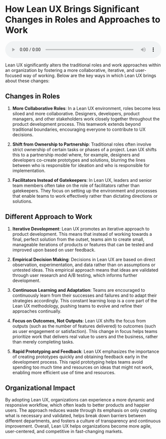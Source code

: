 # How Lean UX Brings Significant Changes in Roles and Approaches to Work

<audio controls style="width: 100%;">
  <source src="../../../../../audio/4th_sem/PLS/Unit 4 Lean UX/4.C_Team_Organization.mp3" type="audio/mpeg">
  Your browser does not support the audio element.
</audio>


Lean UX significantly alters the traditional roles and work approaches within an organization by fostering a more collaborative, iterative, and user-focused way of working. Below are the key ways in which Lean UX brings about these changes:

## Changes in Roles

1. **More Collaborative Roles**: In a Lean UX environment, roles become less siloed and more collaborative. Designers, developers, product managers, and other stakeholders work closely together throughout the product development process. This teamwork extends beyond traditional boundaries, encouraging everyone to contribute to UX decisions.

2. **Shift from Ownership to Partnership**: Traditional roles often involve strict ownership of certain tasks or phases of a project. Lean UX shifts this to a partnership model where, for example, designers and developers co-create prototypes and solutions, blurring the lines between who is responsible for ideation and who is responsible for implementation.

3. **Facilitators Instead of Gatekeepers**: In Lean UX, leaders and senior team members often take on the role of facilitators rather than gatekeepers. They focus on setting up the environment and processes that enable teams to work effectively rather than dictating directions or solutions.

## Different Approach to Work

1. **Iterative Development**: Lean UX promotes an iterative approach to product development. This means that instead of working towards a final, perfect solution from the outset, teams aim to create small, manageable iterations of products or features that can be tested and improved upon based on user feedback.

2. **Empirical Decision Making**: Decisions in Lean UX are based on direct observation, experimentation, and data rather than on assumptions or untested ideas. This empirical approach means that ideas are validated through user research and A/B testing, which informs further development.

3. **Continuous Learning and Adaptation**: Teams are encouraged to continuously learn from their successes and failures and to adapt their strategies accordingly. This constant learning loop is a core part of the Lean UX methodology, pushing teams to evolve and refine their approaches continually.

4. **Focus on Outcomes, Not Outputs**: Lean UX shifts the focus from outputs (such as the number of features delivered) to outcomes (such as user engagement or satisfaction). This change in focus helps teams prioritize work that delivers real value to users and the business, rather than merely completing tasks.

5. **Rapid Prototyping and Feedback**: Lean UX emphasizes the importance of creating prototypes quickly and obtaining feedback early in the development process. This rapid prototyping helps teams avoid spending too much time and resources on ideas that might not work, enabling more efficient use of time and resources.

## Organizational Impact

By adopting Lean UX, organizations can experience a more dynamic and responsive workflow, which often leads to better products and happier users. The approach reduces waste through its emphasis on only creating what is necessary and validated, helps break down barriers between different departments, and fosters a culture of transparency and continuous improvement. Overall, Lean UX helps organizations become more agile, user-centered, and competitive in fast-changing markets.
